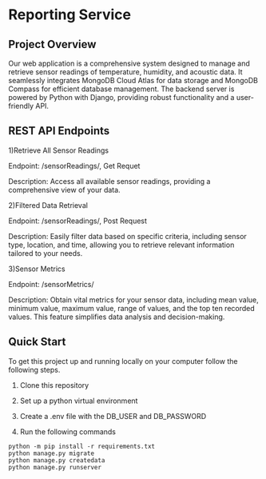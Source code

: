 # Reporting Service 
## Project Overview
Our web application is a comprehensive system designed to manage and retrieve sensor readings of temperature, humidity, and acoustic data. It seamlessly integrates MongoDB Cloud Atlas for data storage and MongoDB Compass for efficient database management. The backend server is powered by Python with Django, providing robust functionality and a user-friendly API.
## REST API Endpoints
1)Retrieve All Sensor Readings

Endpoint: /sensorReadings/, Get Requet

Description: Access all available sensor readings, providing a comprehensive view of your data.

2)Filtered Data Retrieval

Endpoint: /sensorReadings/, Post Request

Description: Easily filter data based on specific criteria, including sensor type, location, and time, allowing you to retrieve relevant information tailored to your needs.

3)Sensor Metrics

Endpoint: /sensorMetrics/

Description: Obtain vital metrics for your sensor data, including mean value, minimum value, maximum value, range of values, and the top ten recorded values. This feature simplifies data analysis and decision-making.

## Quick Start
To get this project up and running locally on your computer follow the following steps.
1. Clone this repository

2. Set up a python virtual environment
3. Create a .env file with the DB_USER and DB_PASSWORD

4. Run the following commands
```
python -m pip install -r requirements.txt
python manage.py migrate
python manage.py createdata
python manage.py runserver
```
